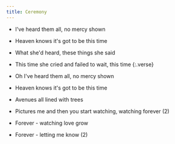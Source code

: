 ```yaml
---
title: Ceremony
---
```


- I've heard them all,
no mercy shown
- Heaven knows it's got to be this time
- What she'd heard,
these things she said
- This time she cried
and failed to wait, this time
{:.verse}

- Oh I've heard them all, no mercy shown
- Heaven knows it's got to be this time
- Avenues all lined with trees
- Pictures me and then you start watching,
watching forever (2)
- Forever - watching love grow
- Forever - letting me know (2)

